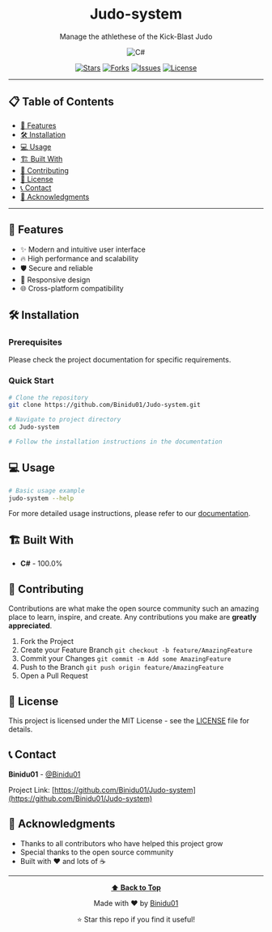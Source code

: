 <div align="center">
  
# Judo-system

Manage the athlethese of the Kick-Blast Judo

![C#](https://img.shields.io/badge/C%23-239120?style=for-the-badge&logo=c#&logoColor=white)

[![Stars](https://img.shields.io/github/stars/Binidu01/Judo-system?style=for-the-badge&logo=github)](https://github.com/Binidu01/Judo-system/stargazers)
[![Forks](https://img.shields.io/github/forks/Binidu01/Judo-system?style=for-the-badge&logo=github)](https://github.com/Binidu01/Judo-system/network/members)
[![Issues](https://img.shields.io/github/issues/Binidu01/Judo-system?style=for-the-badge&logo=github)](https://github.com/Binidu01/Judo-system/issues)
[![License](https://img.shields.io/github/license/Binidu01/Judo-system?style=for-the-badge)](https://github.com/Binidu01/Judo-system/blob/main/LICENSE)

</div>

---

## 📋 Table of Contents

- [🚀 Features](#-features)
- [🛠️ Installation](#️-installation)
- [💻 Usage](#-usage)
- [🏗️ Built With](#️-built-with)
- [🤝 Contributing](#-contributing)
- [📄 License](#-license)
- [📞 Contact](#-contact)
- [🙏 Acknowledgments](#-acknowledgments)

---

## 🚀 Features

- ✨ Modern and intuitive user interface
- 🔥 High performance and scalability
- 🛡️ Secure and reliable
- 📱 Responsive design
- 🌐 Cross-platform compatibility

## 🛠️ Installation

### Prerequisites
Please check the project documentation for specific requirements.

### Quick Start
```bash
# Clone the repository
git clone https://github.com/Binidu01/Judo-system.git

# Navigate to project directory
cd Judo-system

# Follow the installation instructions in the documentation
```

## 💻 Usage

```bash
# Basic usage example
judo-system --help
```

For more detailed usage instructions, please refer to our [documentation](https://github.com/Binidu01/Judo-system).

## 🏗️ Built With

- **C#** - 100.0%

## 🤝 Contributing

Contributions are what make the open source community such an amazing place to learn, inspire, and create. Any contributions you make are **greatly appreciated**.

1. Fork the Project
2. Create your Feature Branch `git checkout -b feature/AmazingFeature`
3. Commit your Changes `git commit -m Add some AmazingFeature`
4. Push to the Branch `git push origin feature/AmazingFeature`
5. Open a Pull Request

## 📄 License

This project is licensed under the MIT License - see the [LICENSE](LICENSE) file for details.

## 📞 Contact

**Binidu01** - [@Binidu01](https://github.com/Binidu01)

Project Link: [https://github.com/Binidu01/Judo-system](https://github.com/Binidu01/Judo-system)



## 🙏 Acknowledgments

- Thanks to all contributors who have helped this project grow
- Special thanks to the open source community
- Built with ❤️ and lots of ☕

---

<div align="center">
  
**[⬆ Back to Top](#judo-system)**

Made with ❤️ by [Binidu01](https://github.com/Binidu01)

⭐ Star this repo if you find it useful!

</div>
